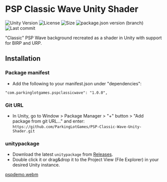 # PSP Classic Wave Unity Shader
![Unity Version](https://img.shields.io/badge/Unity-5%2B-blue?style=plastic) ![License](https://img.shields.io/github/license/ParkingLotGames/PSP-Classic-Wave-Unity-Shader?style=plastic) ![Size](https://img.shields.io/github/repo-size/ParkingLotGames/PSP-Classic-Wave-Unity-Shader?style=plastic) ![package.json version (branch)](https://img.shields.io/github/package-json/v/PSP-Classic-Wave-Unity-Shader/main?style=plastic) ![Last commit](https://img.shields.io/github/last-commit/ParkingLotGames/PSP-Classic-Wave-Unity-Shader?style=plastic)

"Classic" PSP Wave background recreated as a shader in Unity with support for BIRP and URP.


## Installation 
### Package manifest
* Add the following to your manifest.json under "dependencies":

```"com.parkinglotgames.pspclassicwave": "1.0.0",```
### Git URL
* In Unity, go to Window > Package Manager > "+" button > "Add package from git URL..." and enter:
```https://github.com/ParkingLotGames/PSP-Classic-Wave-Unity-Shader.git```
### unitypackage
* Download the latest ```unitypackage``` from [Releases](https://github.com/ParkingLotGames/PSP-Classic-Wave-Unity-Shader/releases).
* Double click it or drag&drop it to the Project View (File Explorer) in your desired Unity instance.

[pspdemo.webm](https://user-images.githubusercontent.com/76890242/224581015-5da1fee2-12fe-4210-bd82-9124e0ee9cd3.webm)
